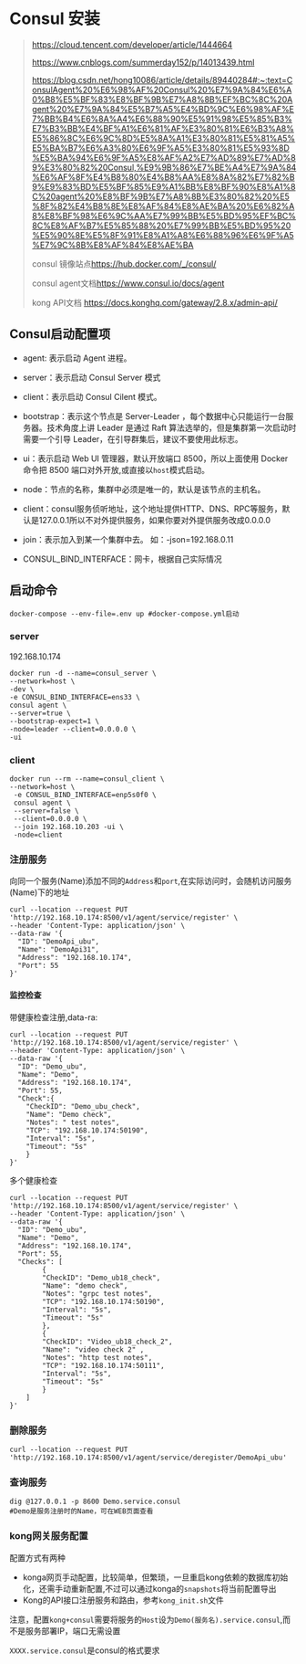 # Consul 安装

><https://cloud.tencent.com/developer/article/1444664>
>
><https://www.cnblogs.com/summerday152/p/14013439.html>
>
><https://blog.csdn.net/hong10086/article/details/89440284#:~:text=ConsulAgent%20%E6%98%AF%20Consul%20%E7%9A%84%E6%A0%B8%E5%BF%83%E8%BF%9B%E7%A8%8B%EF%BC%8C%20Agent%20%E7%9A%84%E5%B7%A5%E4%BD%9C%E6%98%AF%E7%BB%B4%E6%8A%A4%E6%88%90%E5%91%98%E5%85%B3%E7%B3%BB%E4%BF%A1%E6%81%AF%E3%80%81%E6%B3%A8%E5%86%8C%E6%9C%8D%E5%8A%A1%E3%80%81%E5%81%A5%E5%BA%B7%E6%A3%80%E6%9F%A5%E3%80%81%E5%93%8D%E5%BA%94%E6%9F%A5%E8%AF%A2%E7%AD%89%E7%AD%89%E3%80%82%20Consul,%E9%9B%86%E7%BE%A4%E7%9A%84%E6%AF%8F%E4%B8%80%E4%B8%AA%E8%8A%82%E7%82%B9%E9%83%BD%E5%BF%85%E9%A1%BB%E8%BF%90%E8%A1%8C%20agent%20%E8%BF%9B%E7%A8%8B%E3%80%82%20%E5%8F%82%E4%B8%8E%E8%AF%84%E8%AE%BA%20%E6%82%A8%E8%BF%98%E6%9C%AA%E7%99%BB%E5%BD%95%EF%BC%8C%E8%AF%B7%E5%85%88%20%E7%99%BB%E5%BD%95%20%E5%90%8E%E5%8F%91%E8%A1%A8%E6%88%96%E6%9F%A5%E7%9C%8B%E8%AF%84%E8%AE%BA>
>
>consul 镜像站点<https://hub.docker.com/_/consul/>
>
>consul agent文档<https://www.consul.io/docs/agent>
>
>kong API文档 <https://docs.konghq.com/gateway/2.8.x/admin-api/>

## Consul启动配置项

* agent: 表示启动 Agent 进程。

* server：表示启动 Consul Server 模式

* client：表示启动 Consul Cilent 模式。

* bootstrap：表示这个节点是 Server-Leader ，每个数据中心只能运行一台服务器。技术角度上讲 Leader 是通过 Raft 算法选举的，但是集群第一次启动时需要一个引导 Leader，在引导群集后，建议不要使用此标志。

* ui：表示启动 Web UI 管理器，默认开放端口 8500，所以上面使用 Docker 命令把 8500 端口对外开放,或直接以`host`模式启动。

* node：节点的名称，集群中必须是唯一的，默认是该节点的主机名。

* client：consul服务侦听地址，这个地址提供HTTP、DNS、RPC等服务，默认是127.0.0.1所以不对外提供服务，如果你要对外提供服务改成0.0.0.0

* join：表示加入到某一个集群中去。 如：-json=192.168.0.11
  
* CONSUL_BIND_INTERFACE：网卡，根据自己实际情况
  
## 启动命令

```shell
docker-compose --env-file=.env up #docker-compose.yml启动
```

### server

192.168.10.174

```shell
docker run -d --name=consul_server \
--network=host \
-dev \
-e CONSUL_BIND_INTERFACE=ens33 \
consul agent \
--server=true \
--bootstrap-expect=1 \
-node=leader --client=0.0.0.0 \
-ui
```

### client

```shell
docker run --rm --name=consul_client \
--network=host \
 -e CONSUL_BIND_INTERFACE=enp5s0f0 \
 consul agent \
 --server=false \
 --client=0.0.0.0 \
 --join 192.168.10.203 -ui \
 -node=client
```

### 注册服务

向同一个服务(Name)添加不同的`Address`和`port`,在实际访问时，会随机访问服务(Name)下的地址

```shell
curl --location --request PUT 'http://192.168.10.174:8500/v1/agent/service/register' \
--header 'Content-Type: application/json' \
--data-raw '{
  "ID": "DemoApi_ubu",
  "Name": "DemoApi31",
  "Address": "192.168.10.174",
  "Port": 55
}'
```

#### 监控检查

带健康检查注册,data-ra:

```shell
curl --location --request PUT 'http://192.168.10.174:8500/v1/agent/service/register' \
--header 'Content-Type: application/json' \
--data-raw '{
  "ID": "Demo_ubu",
  "Name": "Demo",
  "Address": "192.168.10.174",
  "Port": 55,
  "Check":{
    "CheckID": "Demo_ubu_check",
    "Name": "Demo check",
    "Notes": " test notes",
    "TCP": "192.168.10.174:50190",
    "Interval": "5s",
    "Timeout": "5s"
    }
}'

```

多个健康检查

```shell
curl --location --request PUT 'http://192.168.10.174:8500/v1/agent/service/register' \
--header 'Content-Type: application/json' \
--data-raw '{
  "ID": "Demo_ubu",
  "Name": "Demo",
  "Address": "192.168.10.174",
  "Port": 55,
  "Checks": [
        {
        "CheckID": "Demo_ub18_check",
        "Name": "demo check",
        "Notes": "grpc test notes",
        "TCP": "192.168.10.174:50190",
        "Interval": "5s",
        "Timeout": "5s"
        },
        {
        "CheckID": "Video_ub18_check_2",
        "Name": "video check 2" ,
        "Notes": "http test notes",
        "TCP": "192.168.10.174:50111",
        "Interval": "5s",
        "Timeout": "5s"
        }
    ]
}'
```


### 删除服务

```shell
curl --location --request PUT 'http://192.168.10.174:8500/v1/agent/service/deregister/DemoApi_ubu'
```

### 查询服务

```shell
dig @127.0.0.1 -p 8600 Demo.service.consul
#Demo是服务注册时的Name，可在WEB页面查看
```

### kong网关服务配置

配置方式有两种

* konga网页手动配置，比较简单，但繁琐，一旦重启kong依赖的数据库初始化，还需手动重新配置,不过可以通过konga的`snapshots`将当前配置导出
* Kong的API接口注册服务和路由，参考`kong_init.sh`文件

注意，配置`kong+consul`需要将服务的`Host`设为`Demo(服务名).service.consul`,而不是服务部署IP，端口无需设置

`XXXX.service.consul`是consul的格式要求
